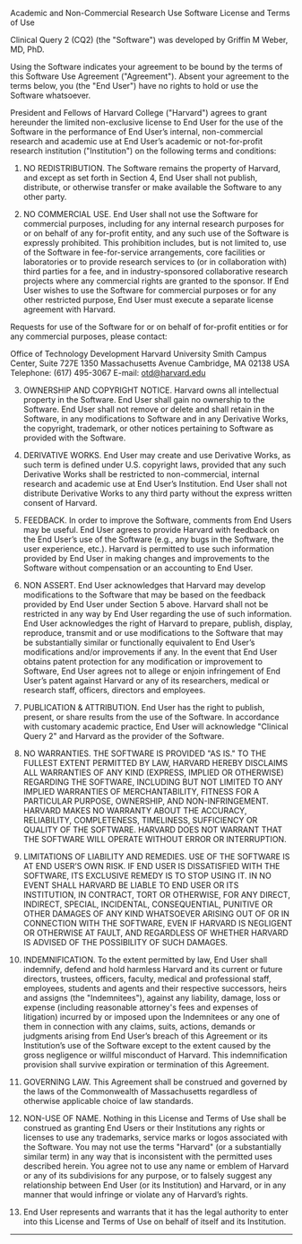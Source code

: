 Academic and Non-Commercial Research Use Software License and Terms of Use

Clinical Query 2 (CQ2) (the "Software") was developed by Griffin M Weber, MD, PhD.

Using the Software indicates your agreement to be bound by the terms of this Software Use Agreement ("Agreement"). Absent your agreement to the terms below, you (the "End User") have no rights to hold or use the Software whatsoever. 

President and Fellows of Harvard College ("Harvard") agrees to grant hereunder the limited non-exclusive license to End User for the use of the Software in the performance of End User’s internal, non-commercial research and academic use at End User’s academic or not-for-profit research institution ("Institution") on the following terms and conditions: 

1.	NO REDISTRIBUTION. The Software remains the property of Harvard, and except as set forth in Section 4, End User shall not publish, distribute, or otherwise transfer or make available the Software to any other party.

2.	NO COMMERCIAL USE. End User shall not use the Software for commercial purposes, including for any internal research purposes for or on behalf of any for-profit entity, and any such use of the Software is expressly prohibited.  This prohibition includes, but is not limited to, use of the Software in fee-for-service arrangements, core facilities or laboratories or to provide research services to (or in collaboration with) third parties for a fee, and in industry-sponsored collaborative research projects where any commercial rights are granted to the sponsor.  If End User wishes to use the Software for commercial purposes or for any other restricted purpose, End User must execute a separate license agreement with Harvard.  

Requests for use of the Software for or on behalf of for-profit entities or for any commercial purposes, please contact: 

Office of Technology Development
Harvard University
Smith Campus Center, Suite 727E
1350 Massachusetts Avenue
Cambridge, MA 02138 USA
Telephone: (617) 495-3067
E-mail: otd@harvard.edu

3.	OWNERSHIP AND COPYRIGHT NOTICE. Harvard owns all intellectual property in the Software. End User shall gain no ownership to the Software. End User shall not remove or delete and shall retain in the Software, in any modifications to Software and in any Derivative Works, the copyright, trademark, or other notices pertaining to Software as provided with the Software.

4.	DERIVATIVE WORKS. End User may create and use Derivative Works, as such term is defined under U.S. copyright laws, provided that any such Derivative Works shall be restricted to non-commercial, internal research and academic use at End User’s Institution.  End User shall not distribute Derivative Works to any third party without the express written consent of Harvard.

5.	FEEDBACK. In order to improve the Software, comments from End Users may be useful.  End User agrees to provide Harvard with feedback on the End User’s use of the Software (e.g., any bugs in the Software, the user experience, etc.).  Harvard is permitted to use such information provided by End User in making changes and improvements to the Software without compensation or an accounting to End User. 

6.	NON ASSERT. End User acknowledges that Harvard may develop modifications to the Software that may be based on the feedback provided by End User under Section 5 above. Harvard shall not be restricted in any way by End User regarding the use of such information.  End User acknowledges the right of Harvard to prepare, publish, display, reproduce, transmit and or use modifications to the Software that may be substantially similar or functionally equivalent to End User’s modifications and/or improvements if any.  In the event that End User obtains patent protection for any modification or improvement to Software, End User agrees not to allege or enjoin infringement of End User’s patent against Harvard or any of its researchers, medical or research staff, officers, directors and employees.

7.	PUBLICATION & ATTRIBUTION. End User has the right to publish, present, or share results from the use of the Software.  In accordance with customary academic practice, End User will acknowledge "Clinical Query 2" and Harvard as the provider of the Software.

8.	NO WARRANTIES. THE SOFTWARE IS PROVIDED "AS IS." TO THE FULLEST EXTENT PERMITTED BY LAW, HARVARD HEREBY DISCLAIMS ALL WARRANTIES OF ANY KIND (EXPRESS, IMPLIED OR OTHERWISE) REGARDING THE SOFTWARE, INCLUDING BUT NOT LIMITED TO ANY IMPLIED WARRANTIES OF MERCHANTABILITY, FITNESS FOR A PARTICULAR PURPOSE, OWNERSHIP, AND NON-INFRINGEMENT.  HARVARD MAKES NO WARRANTY ABOUT THE ACCURACY, RELIABILITY, COMPLETENESS, TIMELINESS, SUFFICIENCY OR QUALITY OF THE SOFTWARE.  HARVARD DOES NOT WARRANT THAT THE SOFTWARE WILL OPERATE WITHOUT ERROR OR INTERRUPTION.

9.	LIMITATIONS OF LIABILITY AND REMEDIES. USE OF THE SOFTWARE IS AT END USER’S OWN RISK. IF END USER IS DISSATISFIED WITH THE SOFTWARE, ITS EXCLUSIVE REMEDY IS TO STOP USING IT.  IN NO EVENT SHALL HARVARD BE LIABLE TO END USER OR ITS INSTITUTION, IN CONTRACT, TORT OR OTHERWISE, FOR ANY DIRECT, INDIRECT, SPECIAL, INCIDENTAL, CONSEQUENTIAL, PUNITIVE OR OTHER DAMAGES OF ANY KIND WHATSOEVER ARISING OUT OF OR IN CONNECTION WITH THE SOFTWARE, EVEN IF HARVARD IS NEGLIGENT OR OTHERWISE AT FAULT, AND REGARDLESS OF WHETHER HARVARD IS ADVISED OF THE POSSIBILITY OF SUCH DAMAGES.

10.	INDEMNIFICATION. To the extent permitted by law, End User shall indemnify, defend and hold harmless Harvard and its current or future directors, trustees, officers, faculty, medical and professional staff, employees, students and agents and their respective successors, heirs and assigns (the "Indemnitees"), against any liability, damage, loss or expense (including reasonable attorney's fees and expenses of litigation) incurred by or imposed upon the Indemnitees or any one of them in connection with any claims, suits, actions, demands or judgments arising from End User’s breach of this Agreement or its Institution’s use of the Software except to the extent caused by the gross negligence or willful misconduct of Harvard. This indemnification provision shall survive expiration or termination of this Agreement.

11.	GOVERNING LAW. This Agreement shall be construed and governed by the laws of the Commonwealth of Massachusetts regardless of otherwise applicable choice of law standards.

12.	NON-USE OF NAME.  Nothing in this License and Terms of Use shall be construed as granting End Users or their Institutions any rights or licenses to use any trademarks, service marks or logos associated with the Software.  You may not use the terms "Harvard" (or a substantially similar term) in any way that is inconsistent with the permitted uses described herein. You agree not to use any name or emblem of Harvard or any of its subdivisions for any purpose, or to falsely suggest any relationship between End User (or its Institution) and Harvard, or in any manner that would infringe or violate any of Harvard’s rights.

13.	End User represents and warrants that it has the legal authority to enter into this License and Terms of Use on behalf of itself and its Institution.

***
